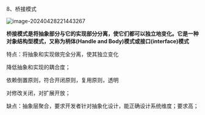 8、桥接模式

![image-20240428221443267](C:\Users\75414\AppData\Roaming\Typora\typora-user-images\image-20240428221443267.png)

**桥接模式是将抽象部分与它的实现部分分离，使它们都可以独立地变化。它是一种对象结构型模式，又称为柄体(Handle and Body)模式或接口(interface)模式**

特点：将抽象和实现做完全分离，使其独立变化

降低抽象和实现的耦合度；

依赖倒置原则，符合开闭原则，复用原则，透明

对修改关闭，对扩展开放；

缺点：抽象层聚合，要求开发者针对抽象化设计，能正确设计系统维度；要求高；
